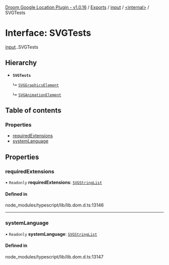 [Droom Google Location Plugin - v1.0.16](../README.md) / [Exports](../modules.md) / [input](../modules/input.md) / [<internal\>](../modules/input._internal_.md) / SVGTests

# Interface: SVGTests

[input](../modules/input.md).[<internal>](../modules/input._internal_.md).SVGTests

## Hierarchy

- **`SVGTests`**

  ↳ [`SVGGraphicsElement`](input._internal_.SVGGraphicsElement.md)

  ↳ [`SVGAnimationElement`](input._internal_.SVGAnimationElement.md)

## Table of contents

### Properties

- [requiredExtensions](input._internal_.SVGTests.md#requiredextensions)
- [systemLanguage](input._internal_.SVGTests.md#systemlanguage)

## Properties

### requiredExtensions

• `Readonly` **requiredExtensions**: [`SVGStringList`](../modules/input._internal_.md#svgstringlist)

#### Defined in

node_modules/typescript/lib/lib.dom.d.ts:13146

___

### systemLanguage

• `Readonly` **systemLanguage**: [`SVGStringList`](../modules/input._internal_.md#svgstringlist)

#### Defined in

node_modules/typescript/lib/lib.dom.d.ts:13147
